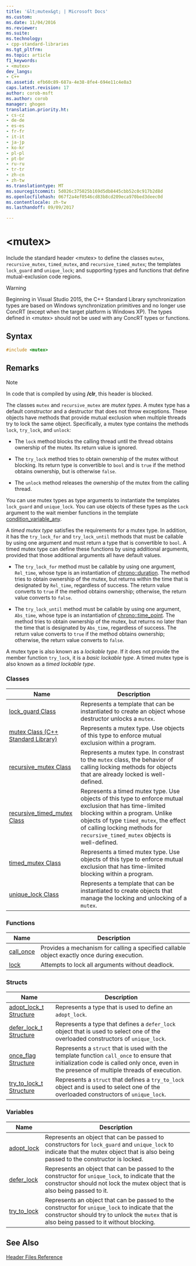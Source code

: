 ```yaml
---
title: '&lt;mutex&gt; | Microsoft Docs'
ms.custom: 
ms.date: 11/04/2016
ms.reviewer: 
ms.suite: 
ms.technology:
- cpp-standard-libraries
ms.tgt_pltfrm: 
ms.topic: article
f1_keywords:
- <mutex>
dev_langs:
- C++
ms.assetid: efb60c89-687a-4e38-8fe4-694e11c4e8a3
caps.latest.revision: 17
author: corob-msft
ms.author: corob
manager: ghogen
translation.priority.ht:
- cs-cz
- de-de
- es-es
- fr-fr
- it-it
- ja-jp
- ko-kr
- pl-pl
- pt-br
- ru-ru
- tr-tr
- zh-cn
- zh-tw
ms.translationtype: MT
ms.sourcegitcommit: 5d026c375025b169d5db8445cbb52c0c917b2d8d
ms.openlocfilehash: 067f2a4ef0546cd83b8cd209eca970bed3deec0d
ms.contentlocale: zh-tw
ms.lasthandoff: 09/09/2017

---
```

# <a name="ltmutexgt"></a>&lt;mutex&gt;
Include the standard header \<mutex> to define the classes `mutex`, `recursive_mutex`, `timed_mutex`, and `recursive_timed_mutex`; the templates `lock_guard` and `unique_lock`; and supporting types and functions that define mutual-exclusion code regions.  
  
> [!WARNING]
>  Beginning in Visual Studio 2015, the C++ Standard Library synchronization types are based on Windows synchronization primitives and no longer use ConcRT (except when the target platform is Windows XP). The types defined in \<mutex> should not be used with any ConcRT types or functions.  
  
## <a name="syntax"></a>Syntax  
  
```cpp  
#include <mutex>  
```  
  
## <a name="remarks"></a>Remarks  
  
> [!NOTE]
>  In code that is compiled by using **/clr**, this header is blocked.  
  
 The classes `mutex` and `recursive_mutex` are *mutex types*. A mutex type has a default constructor and a destructor that does not throw exceptions. These objects have methods that provide mutual exclusion when multiple threads try to lock the same object. Specifically, a mutex type contains the methods `lock`, `try_lock`, and `unlock`:  
  
-   The `lock` method blocks the calling thread until the thread obtains ownership of the mutex. Its return value is ignored.  
  
-   The `try_lock` method tries to obtain ownership of the mutex without blocking. Its return type is convertible to `bool` and is `true` if the method obtains ownership, but is otherwise `false`.  
  
-   The `unlock` method releases the ownership of the mutex from the calling thread.  
  
 You can use mutex types as type arguments to instantiate the templates `lock_guard` and `unique_lock`. You can use objects of these types as the `Lock` argument to the wait member functions in the template [condition_variable_any](../standard-library/condition-variable-any-class.md).  
  
 A *timed mutex type* satisfies the requirements for a mutex type. In addition, it has the `try_lock_for` and `try_lock_until` methods that must be callable by using one argument and must return a type that is convertible to `bool`. A timed mutex type can define these functions by using additional arguments, provided that those additional arguments all have default values.  
  
-   The `try_lock_for` method must be callable by using one argument, `Rel_time`, whose type is an instantiation of [chrono::duration](../standard-library/duration-class.md). The method tries to obtain ownership of the mutex, but returns within the time that is designated by `Rel_time`, regardless of success. The return value converts to `true` if the method obtains ownership; otherwise, the return value converts to `false`.  
  
-   The `try_lock_until` method must be callable by using one argument, `Abs_time`, whose type is an instantiation of [chrono::time_point](../standard-library/time-point-class.md). The method tries to obtain ownership of the mutex, but returns no later than the time that is designated by `Abs_time`, regardless of success. The return value converts to `true` if the method obtains ownership; otherwise, the return value converts to `false`.  
  
 A mutex type is also known as a *lockable type*. If it does not provide the member function `try_lock`, it is a *basic lockable type*. A timed mutex type is also known as a *timed lockable type*.  
  
### <a name="classes"></a>Classes  
  
|Name|Description|  
|----------|-----------------|  
|[lock_guard Class](../standard-library/lock-guard-class.md)|Represents a template that can be instantiated to create an object whose destructor unlocks a `mutex`.|  
|[mutex Class (C++ Standard Library)](../standard-library/mutex-class-stl.md)|Represents a mutex type. Use objects of this type to enforce mutual exclusion within a program.|  
|[recursive_mutex Class](../standard-library/recursive-mutex-class.md)|Represents a mutex type. In constrast to the `mutex` class, the behavior of calling locking methods for objects that are already locked is well-defined.|  
|[recursive_timed_mutex Class](../standard-library/recursive-timed-mutex-class.md)|Represents a timed mutex type. Use objects of this type to enforce mutual exclusion that has time-limited blocking within a program. Unlike objects of type `timed_mutex`, the effect of calling locking methods for `recursive_timed_mutex` objects is well-defined.|  
|[timed_mutex Class](../standard-library/timed-mutex-class.md)|Represents a timed mutex type. Use objects of this type to enforce mutual exclusion that has time-limited blocking within a program.|  
|[unique_lock Class](../standard-library/unique-lock-class.md)|Represents a template that can be instantiated to create objects that manage the locking and unlocking of a `mutex`.|  
  
### <a name="functions"></a>Functions  
  
|Name|Description|  
|----------|-----------------|  
|[call_once](../standard-library/mutex-functions.md#call_once)|Provides a mechanism for calling a specified callable object exactly once during execution.|  
|[lock](../standard-library/mutex-functions.md#lock)|Attempts to lock all arguments without deadlock.|  
  
### <a name="structs"></a>Structs  
  
|Name|Description|  
|----------|-----------------|  
|[adopt_lock_t Structure](../standard-library/adopt-lock-t-structure.md)|Represents a type that is used to define an `adopt_lock`.|  
|[defer_lock_t Structure](../standard-library/defer-lock-t-structure.md)|Represents a type that defines a `defer_lock` object that is used to select one of the overloaded constructors of `unique_lock`.|  
|[once_flag Structure](../standard-library/once-flag-structure.md)|Represents a `struct` that is used with the template function `call_once` to ensure that initialization code is called only once, even in the presence of multiple threads of execution.|  
|[try_to_lock_t Structure](../standard-library/try-to-lock-t-structure.md)|Represents a `struct` that defines a `try_to_lock` object and is used to select one of the overloaded constructors of `unique_lock`.|  
  
### <a name="variables"></a>Variables  
  
|Name|Description|  
|----------|-----------------|  
|[adopt_lock](../standard-library/mutex-functions.md#adopt_lock)|Represents an object that can be passed to constructors for `lock_guard` and `unique_lock` to indicate that the mutex object that is also being passed to the constructor is locked.|  
|[defer_lock](../standard-library/mutex-functions.md#defer_lock)|Represents an object that can be passed to the constructor for `unique_lock`, to indicate that the constructor should not lock the mutex object that is also being passed to it.|  
|[try_to_lock](../standard-library/mutex-functions.md#try_to_lock)|Represents an object that can be passed to the constructor for `unique_lock` to indicate that the constructor should try to unlock the `mutex` that is also being passed to it without blocking.|  
  
## <a name="see-also"></a>See Also  
 [Header Files Reference](../standard-library/cpp-standard-library-header-files.md)




